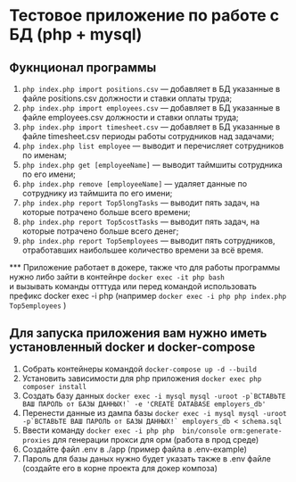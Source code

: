 # Тестовое приложение по работе с БД (php + mysql)

## Фукнционал программы

1) ``` php index.php import positions.csv ``` — добавляет в БД указанные в файле positions.csv
должности и ставки оплаты труда;
2) ``` php index.php import employees.csv ``` — добавляет в БД указанные в файле employees.csv
должности и ставки оплаты труда;
3) ``` php index.php import timesheet.csv ``` — добавляет в БД указанные в файле timesheet.csv
периоды работы сотрудников над задачами;
4) ``` php index.php list employee ``` — выводит и перечисляет сотрудников по именам;
5) ``` php index.php get [employeeName] ``` — выводит таймшиты сотрудника по его имени;
6) ``` php index.php remove [employeeName] ``` — удаляет данные по сотруднику из таймшита по его имени;
7) ``` php index.php report Top5longTasks ``` — выводит пять задач, на которые потрачено больше
всего времени;
8) ``` php index.php report Top5costTasks ``` — выводит пять задач, на которые потрачено больше
всего денег;
9) ``` php index.php report Top5employees ``` — выводит пять сотрудников, отработавших наибольшее количество времени за всё время.

*** Приложение работает в докере, также что для работы программы нужно либо зайти в контейнре ``` docker exec -it php bash ```  
и вызывать команды отттуда или перед командой использовать префикс docker exec -i php (например ``` docker exec -i php php index.php  Top5employees ``` )

## Для запуска приложения вам нужно иметь установленный docker и docker-compose

1) Собрать контейнеры командой ``` docker-compose up -d --build ```
2) Установить зависимости для php приложения ``` docker exec php composer install ```
3) Создать базу данных ``` docker exec -i mysql mysql -uroot -p`ВСТАВЬТЕ ВАШ ПАРОЛЬ от БАЗЫ ДАННЫХ!` -e 'CREATE DATABASE employers_db' ``` 
4) Перенести данные из дампа базы ``` docker exec -i mysql mysql -uroot -p`ВСТАВЬТЕ ВАШ ПАРОЛЬ от БАЗЫ ДАННЫХ!` employers_db < schema.sql ```
5) Ввести команду ``` docker exec -i php php  bin/console orm:generate-proxies ``` для генерации прокси для орм (работа в прод среде)
6) Создайте файл .env в ./app (пример файла в .env-example)
7) Пароль для базы даных нужно будет указать также в .env файле (создайте его в корне проекта для докер композа)

